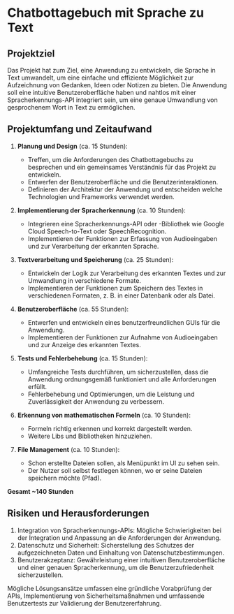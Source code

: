 # Chatbottagebuch mit Sprache zu Text

## Projektziel

Das Projekt hat zum Ziel, eine Anwendung zu entwickeln, die Sprache in Text umwandelt, um eine einfache und effiziente 
Möglichkeit zur Aufzeichnung von Gedanken, Ideen oder Notizen zu bieten. Die Anwendung soll eine intuitive 
Benutzeroberfläche haben und nahtlos mit einer Spracherkennungs-API integriert sein, um eine genaue Umwandlung von 
gesprochenem Wort in Text zu ermöglichen.

## Projektumfang und Zeitaufwand

1. **Planung und Design** (ca. 15 Stunden):
   - Treffen, um die Anforderungen des Chatbottagebuchs zu besprechen und ein gemeinsames Verständnis für das Projekt 
     zu entwickeln.
   - Entwerfen der Benutzeroberfläche und die Benutzerinteraktionen.
   - Definieren der Architektur der Anwendung und entscheiden welche Technologien und Frameworks verwendet werden.

2. **Implementierung der Spracherkennung** (ca. 10 Stunden):
   - Integrieren eine Spracherkennungs-API oder -Bibliothek wie Google Cloud Speech-to-Text oder SpeechRecognition.
   - Implementieren der Funktionen zur Erfassung von Audioeingaben und zur Verarbeitung der erkannten Sprache.

3. **Textverarbeitung und Speicherung** (ca. 25 Stunden):
   - Entwickeln der Logik zur Verarbeitung des erkannten Textes und zur Umwandlung in verschiedene Formate.
   - Implementieren der Funktionen zum Speichern des Textes in verschiedenen Formaten, z. B. in einer Datenbank oder 
     als Datei.

4. **Benutzeroberfläche** (ca. 55 Stunden):
   - Entwerfen und entwickeln eines benutzerfreundlichen GUIs für die Anwendung.
   - Implementieren der Funktionen zur Aufnahme von Audioeingaben und zur Anzeige des erkannten Textes.

5. **Tests und Fehlerbehebung** (ca. 15 Stunden):
   - Umfangreiche Tests durchführen, um sicherzustellen, dass die Anwendung ordnungsgemäß funktioniert und alle 
     Anforderungen erfüllt.
   - Fehlerbehebung und Optimierungen, um die Leistung und Zuverlässigkeit der Anwendung zu verbessern.

6. **Erkennung von mathematischen Formeln** (ca. 10 Stunden):
   - Formeln richtig erkennen und korrekt dargestellt werden.
   - Weitere Libs und Bibliotheken hinzuziehen.

7. **File Management** (ca. 10 Stunden):
   - Schon erstellte Dateien sollen, als Menüpunkt im UI zu sehen sein.
   - Der Nutzer soll selbst festlegen können, wo er seine Dateien speichern möchte (Pfad).

**Gesamt ~140 Stunden**

## Risiken und Herausforderungen

1. Integration von Spracherkennungs-APIs: Mögliche Schwierigkeiten bei der Integration und Anpassung an die 
   Anforderungen der Anwendung.
2. Datenschutz und Sicherheit: Sicherstellung des Schutzes der aufgezeichneten Daten und Einhaltung von 
   Datenschutzbestimmungen.
3. Benutzerakzeptanz: Gewährleistung einer intuitiven Benutzeroberfläche und einer genauen Spracherkennung, 
   um die Benutzerzufriedenheit sicherzustellen.

Mögliche Lösungsansätze umfassen eine gründliche Vorabprüfung der APIs, Implementierung von Sicherheitsmaßnahmen und 
umfassende Benutzertests zur Validierung der Benutzererfahrung.
